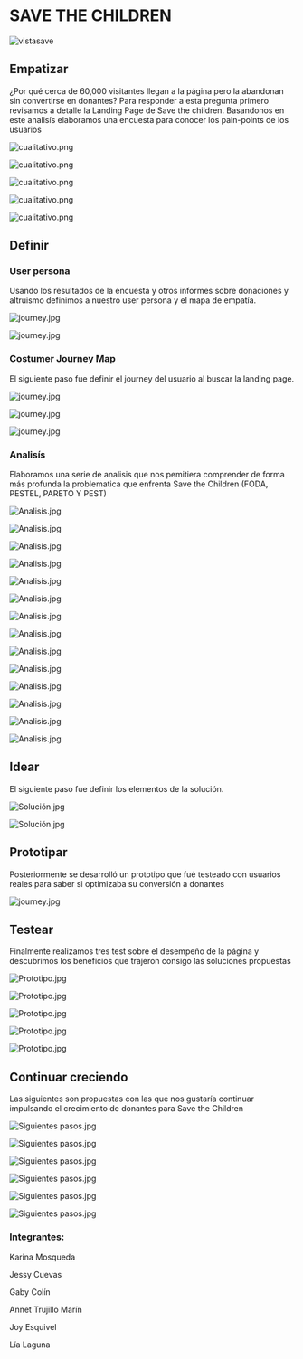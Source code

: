 # SAVE THE CHILDREN

![vistasave](https://user-images.githubusercontent.com/32865535/38583367-67165394-3cd8-11e8-80c1-3d993b3afc7d.jpg)

## **Empatizar**

¿Por qué cerca de 60,000 visitantes llegan a la página pero la abandonan sin convertirse en donantes? Para responder a esta pregunta primero revisamos a detalle la Landing Page de Save the children. Basandonos en este analisís  elaboramos una encuesta para conocer los pain-points de los usuarios

![cualitativo.png](assets/images/tb25.jpg)

![cualitativo.png](assets/images/tb26.jpg)

![cualitativo.png](assets/images/tb27.jpg)

![cualitativo.png](assets/images/tb28.jpg)

![cualitativo.png](assets/images/cualitativo.png)


## **Definir**



### User persona

Usando los resultados de la encuesta y otros informes sobre donaciones y altruismo definimos a nuestro user persona y el mapa de empatía.

![journey.jpg](assets/images/tb23.jpg)

![journey.jpg](assets/images/tb24.jpg)

### Costumer Journey Map

El siguiente paso fue definir el journey del usuario al buscar la landing page.

![journey.jpg](assets/images/tb20.jpg)

![journey.jpg](assets/images/tb21.jpg)

![journey.jpg](assets/images/tb22.jpg)

### Analisís

Elaboramos una serie de analisis que nos pemitiera comprender de forma más profunda la problematica que enfrenta Save the Children (FODA, PESTEL, PARETO Y PEST)

![Analisís.jpg](assets/images/tb04.jpg)

![Analisís.jpg](assets/images/tb05.jpg)

![Analisís.jpg](assets/images/tb06.jpg)

![Analisís.jpg](assets/images/tb08.jpg)

![Analisís.jpg](assets/images/tb09.jpg)

![Analisís.jpg](assets/images/tb10.jpg)

![Analisís.jpg](assets/images/tb11.jpg)

![Analisís.jpg](assets/images/tb12.jpg)

![Analisís.jpg](assets/images/tb13.jpg)

![Analisís.jpg](assets/images/tb14.jpg)

![Analisís.jpg](assets/images/tb15.jpg)

![Analisís.jpg](assets/images/tb16.jpg)

![Analisís.jpg](assets/images/tb17.jpg)

![Analisís.jpg](assets/images/tb18.jpg)


## **Idear**

El siguiente paso fue definir los elementos de la solución.

![Solución.jpg](assets/images/tb29.jpg)

![Solución.jpg](assets/images/tb30.jpg)



## **Prototipar**

Posteriormente se desarrolló un prototipo que fué testeado con usuarios reales para saber si optimizaba su conversión a donantes

![journey.jpg](assets/images/saveTheChildren.png)

## **Testear**

Finalmente realizamos tres test sobre el desempeño de la página y descubrimos los beneficios que trajeron consigo las soluciones propuestas

![Prototipo.jpg](assets/images/tb31.jpg)

![Prototipo.jpg](assets/images/tb33.jpg)

![Prototipo.jpg](assets/images/tb34.jpg)

![Prototipo.jpg](assets/images/tb35.jpg)

![Prototipo.jpg](assets/images/tb36.jpg)

## **Continuar creciendo**

Las siguientes son propuestas con las que nos gustaría continuar impulsando el crecimiento de donantes para Save the Children

![Siguientes pasos.jpg](assets/images/tb38.jpg)

![Siguientes pasos.jpg](assets/images/tb39.jpg)

![Siguientes pasos.jpg](assets/images/tb40.jpg)

![Siguientes pasos.jpg](assets/images/tb41.jpg)

![Siguientes pasos.jpg](assets/images/tb42.jpg)

![Siguientes pasos.jpg](assets/images/tb43.jpg)






### Integrantes:

Karina Mosqueda

Jessy Cuevas

Gaby Colín

Annet Trujillo Marín

Joy Esquivel

Lía Laguna
